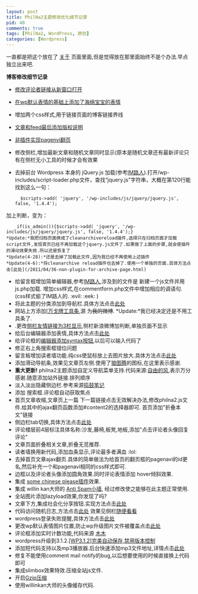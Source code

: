 ```yaml
--- 
layout: post
title: PhilNa2主题修改优化细节记录
pid: 40
comments: true
tags: [PhilNa2, WordPress, 原创]
categories: [Wordpress]
---
```

一直都是把这个放在了 [关于](http://isayme.com/about) 页面里面,但是觉得放在那里面始终不是个办法.早点独立出来吧.

**博客修改细节记录**

* <a href="/2011/03/23-new-target-for-commenter-links.html" target="_blank">修改评论者链接从新窗口打开</a>
* <a href="/2011/04/24-increase-the-expression-of-wp.html" target="_blank">在wp默认表情的基础上添加了海绵宝宝的表情</a>
* 增加两个css样式,用于链接页面的博客链接界线
* <a href="/2011/03/9-wordpresss-feed-output-copyright-information.html" target="_blank">文章和feed最后添加版权说明</a>
* <a href="/2011/03/8-non-plug-in-to-achieve-pagenavi-page.html" target="_blank">非插件实现pagenvi翻页</a>
* 修改侧栏,增加最新文章和随机文章同时显示(原本是随机文章还有最新评论只有在侧栏无小工具的时候才会有效果
* 去掉前台 Wordpress 本身的 jQuery.js 加载(参考<a href="http://imluren.com">IM路人</a>).打开/wp-includes/script-loader.php文件，查找“jquery.js”字符串，大概在第120行能找到这么一句：

        $scripts->add( 'jquery', '/wp-includes/js/jquery/jquery.js', false, '1.4.4');
加上判断，变为：

        if(is_admin()){$scripts->add( 'jquery', '/wp-includes/js/jquery/jquery.js', false, '1.4.4');}
    *Update:*我把归档页面换成了cleanarchivereload插件,选择只在归档页面才加载script文件,发现首页已经不再加载这个jquery.js文件了.如果做了上面的步骤,就会使插件的滑动效果失效.所以还是恢复了  
    *Update(4-28):*还是去掉了加载此文件,因为我已经不再使用上述插件  
    *Update(4-6):*将cleanarchive reload插件也去掉了.使用一个单独的页面.具体方法点击[此处](/2011/04/36-non-plugin-for-archive-page.html)
* 给留言框增加简单编辑器,参考[IM路人](http://imluren.com),涉及到的文件是 新建一个js文件并用js.php加载. 增加css样式,在commentform.php文件中增加相应的调语句.(css样式偷了IM路人的.  :evil:  :eek: )
* 将此主题的分类添加到导航栏.具体方法点击[此处](/2011/04/30-philna2-add-category-to-navigation-menu.html)
* 网站上方添加[[万戈牌工具条](http://wange.im),源 为<del datetime="2011-04-08T11:52:04+00:00">我的微博</del>.
    *Update:*我已经决定还是不用工具条了.
* .更改[侧栏友情链接为3栏显示](/2011/04/33-three-column-friends-sidebar.html),侧栏新浪微博加判断,单独页面不显示
* 给后台编辑器添加表情,具体方法点击[此处](/2011/04/34-add-expression-to-editor-background.html)
* 给评论框的[编辑器添加syntax按钮](/2011/04/35-modify-comment-editor-note.html),以后可以输入代码了
* 修正右上角搜索框错位问题
* 留言板增加读者墙功能.纯css使鼠标放上去图片放大.具体方法点击[此处](/2011/04/39-pure-css-on-mouse-larger-picture.html)
* 添加滑动导航条,效果见文章页左侧.使用了[狼图腾](http://erick.im/)的图标,在这里表示感谢.
* **重大更新!** philna2主题添加自定义导航菜单支持.代码来源:[自由的风](http://loosky.net/),表示万分感谢.随意添加站外链接.排列顺序
* 淡入淡出隐藏侧边栏.参考来源[捣鼓笔记](http://www.dao-gu.com/web/jquery-display-sidebar.html)
* 添加 搜索框.评论框自动获取焦点
* 首页文章收缩,文章页上一篇 下一篇链接点击无效解决办法,修改philna2.js文件.给其中的ajax翻页函数添加#content2的选择器即可.
    首页添加"折叠本文"链接
* 侧边栏tab切换,具体方法点击[此处](/2011/04/philna2-sidebar-tab-switch.html)
* 评论楼层前4层标注具体名称:沙发,藤椅,板凳,地板,添加"点击评论者头像回复评论"
* 文章页面折叠相关文章,折叠无觅推荐.
* 读者墙换用新代码,添加血条显示,评论最多者满血 :lol: 
* 去掉首页文章ajax翻页.具体的简单做法为给首页的翻页框的pagenavi的id更名,然后补充一个和pagenavi相同的css样式即可.
* 边框以及评论者头像添加圆角效果.同时评论表情添加 hover倾斜效果.
* 集成 [some chinese please插件](/2011/05/code-some-chinese-please.html)效果.
* 集成 willin kan大师的 [Anti Spam小墙](/2011/05/anti-spam-works.html), 经过修改使之能够在此主题正常使用.
* 全站图片添加lazyload效果,你发现了吗?
* 文章下方,集成社会化分享按钮.实现方法点击[此处](/2011/05/code-enable-social-share-tool.html)
* 代码访问随机日志,方法点击[此处](/2011/05/code-for-random-posts.html) 效果见侧栏[随便看看](http://isayme.com/?random)
* wordpress登录失败提醒,具体方法点击[此处](/2011/05/wp-login-failed-notify.html)
* 更改wp默认表情图片位置,防止wp升级图片文件被覆盖点击[此处](/2011/05/change-smilies-dafult-dir.html)
* 评论框添加实时计数功能,代码来源 [木木](http://immmmm.com/comments-words-statistics-by-jquery.html)
* wordpress升级到3.1.2.[\[WP3.1.2\]完美自动保存,禁用版本控制](/2011/05/perfect-autosave-disable-version-control.html)
* 添加短代码支持以及mp3播放器.后台快速添加mp3文件地址,详情点击[此处](/2011/05/backeditor-add-audio-button.html)
* 修复不能使用comment mail notify的bug,以后想要使用的时候直接换上代码即可
* 集成slimbox效果特效.压缩全站js文件.
* 开启[Gzip压缩](http://kan.willin.org/?p=1318)
* 使用willinkan大师的头像缓存代码.
